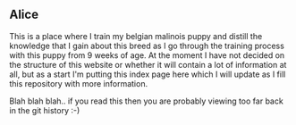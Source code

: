 ## Alice

This is a place where I train my belgian malinois puppy and distill the knowledge that I gain about this breed as I go through the training process with this puppy from 9 weeks of age. At the moment I have not decided on the structure of this website or whether it will contain a lot of information at all, but as a start I'm putting this index page here which I will update as I fill this repository with more information.

Blah blah blah.. if you read this then you are probably viewing too far back in the git history :-)

